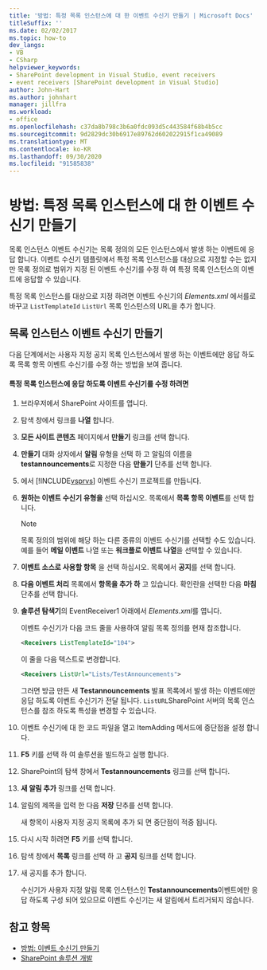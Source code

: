 ```yaml
---
title: '방법: 특정 목록 인스턴스에 대 한 이벤트 수신기 만들기 | Microsoft Docs'
titleSuffix: ''
ms.date: 02/02/2017
ms.topic: how-to
dev_langs:
- VB
- CSharp
helpviewer_keywords:
- SharePoint development in Visual Studio, event receivers
- event receivers [SharePoint development in Visual Studio]
author: John-Hart
ms.author: johnhart
manager: jillfra
ms.workload:
- office
ms.openlocfilehash: c37da8b798c3b6a0fdc093d5c443584f68b4b5cc
ms.sourcegitcommit: 9d2829dc30b6917e89762d602022915f1ca49089
ms.translationtype: MT
ms.contentlocale: ko-KR
ms.lasthandoff: 09/30/2020
ms.locfileid: "91585838"
---
```

# <a name="how-to-create-an-event-receiver-for-a-specific-list-instance"></a>방법: 특정 목록 인스턴스에 대 한 이벤트 수신기 만들기
  목록 인스턴스 이벤트 수신기는 목록 정의의 모든 인스턴스에서 발생 하는 이벤트에 응답 합니다. 이벤트 수신기 템플릿에서 특정 목록 인스턴스를 대상으로 지정할 수는 없지만 목록 정의로 범위가 지정 된 이벤트 수신기를 수정 하 여 특정 목록 인스턴스의 이벤트에 응답할 수 있습니다.

 특정 목록 인스턴스를 대상으로 지정 하려면 이벤트 수신기의 *Elements.xml* 에서를로 바꾸고 `ListTemplateId` `ListUrl` 목록 인스턴스의 URL을 추가 합니다.

## <a name="create-a-list-instance-event-receiver"></a>목록 인스턴스 이벤트 수신기 만들기
 다음 단계에서는 사용자 지정 공지 목록 인스턴스에서 발생 하는 이벤트에만 응답 하도록 목록 항목 이벤트 수신기를 수정 하는 방법을 보여 줍니다.

#### <a name="to-modify-an-event-receiver-to-respond-to-a-specific-list-instance"></a>특정 목록 인스턴스에 응답 하도록 이벤트 수신기를 수정 하려면

1. 브라우저에서 SharePoint 사이트를 엽니다.

2. 탐색 창에서 링크를 **나열** 합니다.

3. **모든 사이트 콘텐츠** 페이지에서 **만들기** 링크를 선택 합니다.

4. **만들기** 대화 상자에서 **알림** 유형을 선택 하 고 알림의 이름을 **testannouncements**로 지정한 다음 **만들기** 단추를 선택 합니다.

5. 에서 [!INCLUDE[vsprvs](../sharepoint/includes/vsprvs-md.md)] 이벤트 수신기 프로젝트를 만듭니다.

6. **원하는 이벤트 수신기 유형을** 선택 하십시오. 목록에서 **목록 항목 이벤트**를 선택 합니다.

    > [!NOTE]
    > 목록 정의의 범위에 해당 하는 다른 종류의 이벤트 수신기를 선택할 수도 있습니다. 예를 들어 **메일 이벤트** 나열 또는 **워크플로 이벤트 나열**을 선택할 수 있습니다.

7. **이벤트 소스로 사용할 항목** 을 선택 하십시오. 목록에서 **공지**를 선택 합니다.

8. **다음 이벤트 처리** 목록에서 **항목을 추가 하** 고 있습니다. 확인란을 선택한 다음 **마침** 단추를 선택 합니다.

9. **솔루션 탐색기**의 EventReceiver1 아래에서 *Elements.xml*를 엽니다.

     이벤트 수신기가 다음 코드 줄을 사용하여 알림 목록 정의를 현재 참조합니다.

    ```xml
    <Receivers ListTemplateId="104">
    ```

     이 줄을 다음 텍스트로 변경합니다.

    ```xml
    <Receivers ListUrl="Lists/TestAnnouncements">
    ```

     그러면 방금 만든 새 **Testannouncements** 발표 목록에서 발생 하는 이벤트에만 응답 하도록 이벤트 수신기가 전달 됩니다. `ListURL`SharePoint 서버의 목록 인스턴스를 참조 하도록 특성을 변경할 수 있습니다.

10. 이벤트 수신기에 대 한 코드 파일을 열고 ItemAdding 메서드에 중단점을 설정 합니다.

11. **F5** 키를 선택 하 여 솔루션을 빌드하고 실행 합니다.

12. SharePoint의 탐색 창에서 **Testannouncements** 링크를 선택 합니다.

13. **새 알림 추가** 링크를 선택 합니다.

14. 알림의 제목을 입력 한 다음 **저장** 단추를 선택 합니다.

     새 항목이 사용자 지정 공지 목록에 추가 되 면 중단점이 적중 됩니다.

15. 다시 시작 하려면 **F5** 키를 선택 합니다.

16. 탐색 창에서 **목록** 링크를 선택 하 고 **공지** 링크를 선택 합니다.

17. 새 공지를 추가 합니다.

     수신기가 사용자 지정 알림 목록 인스턴스인 **Testannouncements**이벤트에만 응답 하도록 구성 되어 있으므로 이벤트 수신기는 새 알림에서 트리거되지 않습니다.

## <a name="see-also"></a>참고 항목
- [방법: 이벤트 수신기 만들기](../sharepoint/how-to-create-an-event-receiver.md)
- [SharePoint 솔루션 개발](../sharepoint/developing-sharepoint-solutions.md)
